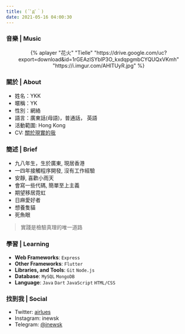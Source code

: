 ```yaml
---
title: (´ﾟдﾟ｀)
date: 2021-05-16 04:00:30
---
```


### 音樂 | Music

<center>
{% aplayer "花火" "Tielle" "https://drive.google.com/uc?export=download&id=1rGEAzlSYblP3O_kxdqpgmbCYQUQxVKmh" "https://i.imgur.com/AHlTUyR.jpg" %}
</center>

### 關於 | About

- 姓名：YKK
- 暱稱：YK
- 性別：網絡
- 語言：廣東話(母語)，普通話， 英語
- 活動範圍: Hong Kong
- CV: [關於現實的我](https://cv.inewsk.me)

### 簡述 | Brief

- 九八年生，生於廣東, 現居香港
- 一四年接觸程序開發, 沒有工作經驗
- 安靜, 喜歡小雨天
- 會寫一些代碼, 簡單至上主義
- 期望移居霓虹
- 日麻愛好者
- 想養隻貓
- 死魚眼

> 實踐是檢驗真理的唯一道路

### 學習 | Learning

- **Web Frameworks**: <code>Express</code>
- **Other Frameworks**: <code>Flutter</code>
- **Libraries, and Tools**: <code>Git</code> <code>Node.js</code>
- **Database**: <code>MySQL</code> <code>MongoDB</code>
- **Language**: <code>Java</code> <code>Dart</code> <code>JavaScript</code> <code>HTML/CSS</code>

### 找到我 | Social

- Twitter: [airlues](https://twitter.com/airlues)
- Instagram: inewsk
- Telegram: [@inewsk](https://t.me/inewsk)
